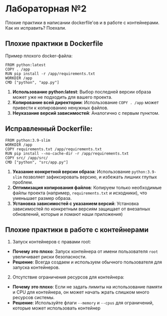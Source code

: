 # Лабораторная №2

Плохие практики в написании dockerfile'ов и в работе с контейнерами. Как их исправить? Поехали.

## Плохие практики в Dockerfile
Пример плохого docker-файла:
```
FROM python:latest
COPY . /app
RUN pip install -r /app/requirements.txt
WORKDIR /app
CMD ["python", "app.py"]
```

1. **Использование python:latest**: Выбор последней версии образа может уже не подходить для вашего проекта.
2. **Копирование всей директории**: Использование `COPY . /app` может привести к копированию ненужных файлов.
3. **Неуказание версий зависимостей**: Аналогично с первым пунктом.

## Исправленный Dockerfile:
```
FROM python:3.9-slim
WORKDIR /app
COPY requirements.txt /app/requirements.txt
RUN pip install --no-cache-dir -r /app/requirements.txt
COPY src/ /app/src/
CMD ["python", "src/app.py"]
```

1. **Указание конкретной версии образа**: Использование `python:3.9-slim` позволяет зафиксировать версию, и избежать лишних глупых проблем.
2. **Оптимизация копирования файлов**: Копируем только необходимые файлы проекта (например, `requirements.txt` и исходники), что уменьшает размер образа.
3. **Установка зависимостей с указанием версий**: Установка зависимостей по конкретным версиям защищает от внезапных обновлений, которые и ломают наши приложения)


## Плохие практики в работе с контейнерами

1. Запуск контейнеров с правами root:
- **Почему это плохо**: Запуск контейнера от имени пользователя `root` увеличивает риски безопасности. 
- **Решение**: Всегда создаем и используем обычного пользователя для запуска контейнеров.

2. Отсутствие ограничения ресурсов для контейнера:
- **Почему это плохо**: Если не задать лимиты на использование памяти и CPU для контейнера, он может начать жрать слишком много ресурсов системы.
- **Решение**: Используйте флаги `--memory` и `--cpus` для ограничений, которые может использовать контейнер